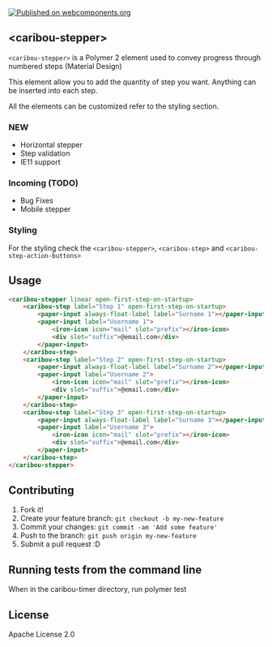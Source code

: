 [![Published on webcomponents.org](https://img.shields.io/badge/webcomponents.org-published-blue.svg)](https://beta.webcomponents.org/element/PolymerElements/caribou-timer)

## &lt;caribou-stepper&gt;

`<caribou-stepper>` is a Polymer 2 element used to convey progress through numbered steps (Material Design)

This element allow you to add the quantity of step you want. 
Anything can be inserted into each step.

All the elements can be customized refer to the styling section.

### NEW

- Horizontal stepper
- Step validation
- IE11 support

### Incoming (TODO)
- Bug Fixes
- Mobile stepper


### Styling
For the styling check the `<caribou-stepper>`, `<caribou-step>` and `<caribou-step-action-buttons>`


## Usage

<!---
```
<custom-element-demo>
  <template>
    <script src="../webcomponentsjs/webcomponents-lite.js"></script>
    <link href="https://fonts.googleapis.com/css?family=Roboto" rel="stylesheet">
    <link rel="import" href="https://cdn.rawgit.com/download/polymer-cdn/2.3.1/lib/iron-icon/iron-icon.html">
    <link rel="import" href="https://cdn.rawgit.com/download/polymer-cdn/2.3.1/lib/iron-icons/iron-icons.html">
    <link rel="import" href="https://cdn.rawgit.com/download/polymer-cdn/2.3.1/lib/paper-input/paper-input.html">
    <link rel="import" href="caribou-stepper.html">
    <link rel="import" href="caribou-step.html">
    <link rel="import" href="caribou-stepper-custom-icons.html">
    <style>html{font-family: 'Roboto', sans-serif;}</style>
    <next-code-block></next-code-block>
  </template>
</custom-element-demo>
```
-->

```html
<caribou-stepper linear open-first-step-on-startup>
	<caribou-step label="Step 1" open-first-step-on-startup>
  		<paper-input always-float-label label="Surname 1"></paper-input>
      	<paper-input label="Username 1">
        	<iron-icon icon="mail" slot="prefix"></iron-icon>
        	<div slot="suffix">@email.com</div>
      	</paper-input>
  	</caribou-step>
    <caribou-step label="Step 2" open-first-step-on-startup>
  		<paper-input always-float-label label="Surname 2"></paper-input>
      	<paper-input label="Username 2">
        	<iron-icon icon="mail" slot="prefix"></iron-icon>
        	<div slot="suffix">@email.com</div>
      	</paper-input>
  	</caribou-step>
    <caribou-step label="Step 3" open-first-step-on-startup>
  		<paper-input always-float-label label="Surname 3"></paper-input>
      	<paper-input label="Username 3">
        	<iron-icon icon="mail" slot="prefix"></iron-icon>
        	<div slot="suffix">@email.com</div>
      	</paper-input>
  	</caribou-step>
</caribou-stepper>
```

## Contributing
1. Fork it!
2. Create your feature branch: `git checkout -b my-new-feature`
3. Commit your changes: `git commit -am 'Add some feature'`
4. Push to the branch: `git push origin my-new-feature`
5. Submit a pull request :D
## Running tests from the command line
When in the caribou-timer directory, run polymer test

## License
Apache License 2.0

